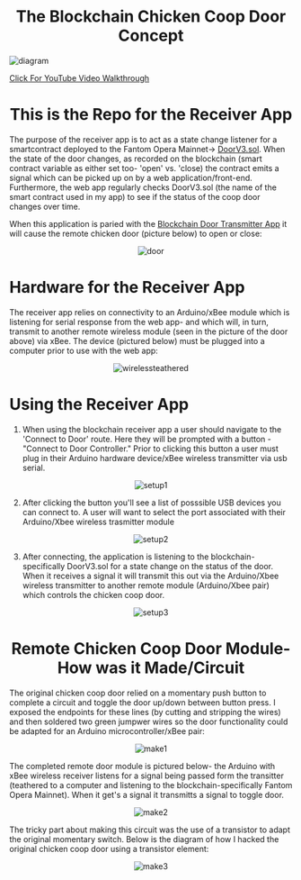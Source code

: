 <h1 align="center">The Blockchain Chicken Coop Door Concept</h1>

![diagram](https://raw.githubusercontent.com/kitfud/BlockchainChickenDoorTransmitter_FantomVersion/master/Blockchain_Door_Screenshots/App_Diagram.png)

<a href="https://www.youtube.com/watch?v=GRRlAFD2J1c">Click For YouTube Video Walkthrough</a>

<h1 align="center">This is the Repo for the Receiver App</h1>

<p>
The purpose of the receiver app is to act as a state change listener for a smartcontract deployed to the Fantom Opera Mainnet-> <a href="https://ftmscan.com/address/0xD14EcfE4e1E5B7e9Bd1368Bbb3820061cE222133#code">DoorV3.sol</a>. When the state of the door changes, as recorded on the blockchain (smart contract variable as either set too- 'open' vs. 'close) the contract emits a signal which can be picked up on by a web application/front-end. Furthermore, the web app regularly checks DoorV3.sol (the name of the smart contract used in my app) to see if the status of the coop door changes over time.
  
When this application is paried with the <a href="https://github.com/kitfud/BlockchainChickenDoorTransmitter_FantomVersion/tree/master">Blockchain Door Transmitter App</a> it will cause the remote chicken door (picture below) to open or close: 
<p>
  
 <p align="center">
  <img src="https://raw.githubusercontent.com/kitfud/BlockchainChickenDoorTransmitter_FantomVersion/master/Blockchain_Door_Screenshots/HardwarePics/AssembledDoor.jpg" alt="door"/>
</p>


<h1>Hardware for the Receiver App</h1>
<p>The receiver app relies on connectivity to an Arduino/xBee module which is listening for serial response from the web app- and which will, in turn, transmit to another remote wireless module (seen in the picture of the door above) via xBee. The device (pictured below) must be plugged into a computer prior to use with the web app:</p>

 <p align="center">
  <img src="https://raw.githubusercontent.com/kitfud/BlockchainChickenDoorReceiver_FantomVersion/master/Blockchain_Door_Screenshots/HardwarePics/xBeeForReceiverApp.jpg" alt="wirelessteathered"/>
</p>

<h1>Using the Receiver App</h1>

1. When using the blockchain receiver app a user should navigate to the 'Connect to Door' route. Here they will be prompted with a button -"Connect to Door Controller." Prior to clicking this button a user must plug in their Arduino hardware device/xBee wireless transmitter via usb serial.
 <p align="center">
  <img src="https://raw.githubusercontent.com/kitfud/BlockchainChickenDoorReceiver_FantomVersion/master/Blockchain_Door_Screenshots/ReceiverApp/setup1.png" alt="setup1"/>
</p>

2. After clicking the button you'll see a list of posssible USB devices you can connect to. A user will want to select the port associated with their Arduino/Xbee wireless trasmitter module
 <p align="center">
  <img src="https://raw.githubusercontent.com/kitfud/BlockchainChickenDoorReceiver_FantomVersion/master/Blockchain_Door_Screenshots/ReceiverApp/setup2.png" alt="setup2"/>
</p>

3. After connecting, the application is listening to the blockchain- specifically DoorV3.sol for a state change on the status of the door. When it receives a signal it will transmit this out via the Arduino/Xbee wireless transmitter to another remote module (Arduino/Xbee pair) which controls the chicken coop door. 
<p align="center">
  <img src="https://raw.githubusercontent.com/kitfud/BlockchainChickenDoorReceiver_FantomVersion/master/Blockchain_Door_Screenshots/ReceiverApp/setup3.png" alt="setup3"/>
</p>

<h1 align="center">Remote Chicken Coop Door Module- How was it Made/Circuit</h1>

The original chicken coop door relied on a momentary push button to complete a circuit and toggle the door up/down between button press. I exposed the endpoints for these lines (by cutting and stripping the wires) and then soldered two green jumpwer wires so the door functionality could be adapted for an Arduino microcontroller/xBee pair: 
 <p align="center">
  <img src="https://raw.githubusercontent.com/kitfud/BlockchainChickenDoorReceiver_FantomVersion/master/Blockchain_Door_Screenshots/HardwarePics/SolderedWiresToggle.jpg" alt="make1"/>
</p>

The completed remote door module is pictured below- the Arduino with xBee wireless receiver listens for a signal being passed form the transitter (teathered to a computer and listening to the blockchain-specifically Fantom Opera Mainnet). When it get's a signal it transmitts a signal to toggle door. 
 <p align="center">
  <img src="https://raw.githubusercontent.com/kitfud/BlockchainChickenDoorReceiver_FantomVersion/master/Blockchain_Door_Screenshots/HardwarePics/CloseUpDoorModule.jpg" alt="make2"/>
</p>

The tricky part about making this circuit was the use of a transistor to adapt the original momentary switch. Below is the diagram of how I hacked the original chicken coop door using a transistor element:
 <p align="center">
  <img src="https://raw.githubusercontent.com/kitfud/BlockchainChickenDoorReceiver_FantomVersion/master/Blockchain_Door_Screenshots/DoorCircuit.png" alt="make3"/>
</p>
